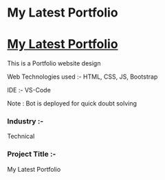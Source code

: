 # My Latest Portfolio


# <a href="https://subhraneel77.github.io/Microsoft-Future-Ready-Talent-Internship-Project/"> My Latest Portfolio </a>

This is a Portfolio website design

Web Technologies used :- HTML, CSS, JS, Bootstrap

IDE :- VS-Code

Note : Bot is deployed for quick doubt solving

### Industry :-
Technical 

### Project Title :-
 My Latest Portfolio
 

 

